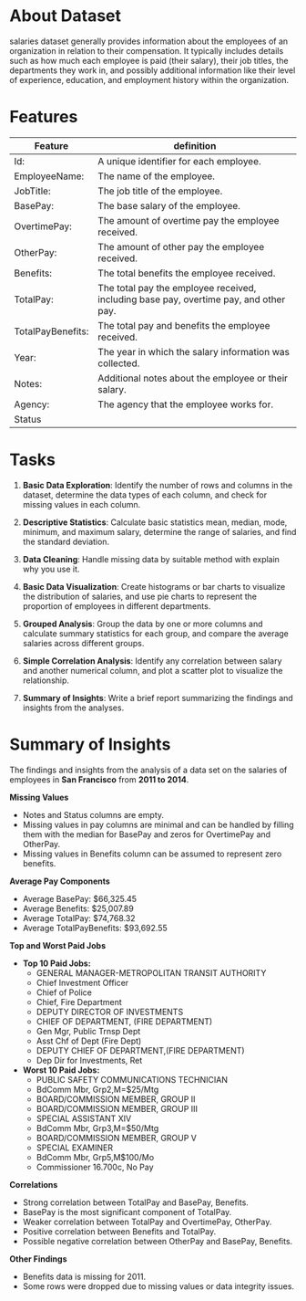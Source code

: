 # About Dataset
salaries dataset generally provides information about the employees of an organization in relation to their compensation. It typically includes details such as how much each employee is paid (their salary), their job titles, the departments they work in, and possibly additional information like their level of experience, education, and employment history within the organization.
  
# Features

| Feature | definition |
| -------- | -------- |
| Id: | A unique identifier for each employee. |
| EmployeeName: | The name of the employee. |
| JobTitle: | The job title of the employee. |
| BasePay: | The base salary of the employee. |
| OvertimePay: | The amount of overtime pay the employee received. |
| OtherPay: | The amount of other pay the employee received. |
| Benefits: | The total benefits the employee received. |
| TotalPay: | The total pay the employee received, including base pay, overtime pay, and other pay. |
| TotalPayBenefits: | The total pay and benefits the employee received. |
| Year: | The year in which the salary information was collected. |
| Notes: | Additional notes about the employee or their salary. |
| Agency: | The agency that the employee works for. |
| Status | |
  
# Tasks

1. **Basic Data Exploration**: Identify the number of rows and columns in the dataset, determine the data types of each column, and check for missing values in each column.

2. **Descriptive Statistics**: Calculate basic statistics mean, median, mode, minimum, and maximum salary, determine the range of salaries, and find the standard deviation.

3. **Data Cleaning**: Handle missing data by suitable method with explain why you use it.

4. **Basic Data Visualization**: Create histograms or bar charts to visualize the distribution of salaries, and use pie charts to represent the proportion of employees in different departments.

5. **Grouped Analysis**: Group the data by one or more columns and calculate summary statistics for each group, and compare the average salaries across different groups.

6. **Simple Correlation Analysis**: Identify any correlation between salary and another numerical column, and plot a scatter plot to visualize the relationship.

8. **Summary of Insights**: Write a brief report summarizing the findings and insights from the analyses.
  
# Summary of Insights  

The findings and insights from the analysis of a data set on the salaries of employees in **San Francisco** from **2011 to 2014**.  

**Missing Values**

* Notes and Status columns are empty.
* Missing values in pay columns are minimal and can be handled by filling them with the median for BasePay and zeros for OvertimePay and OtherPay.
* Missing values in Benefits column can be assumed to represent zero benefits.

**Average Pay Components**

* Average BasePay: $66,325.45
* Average Benefits: $25,007.89
* Average TotalPay: $74,768.32
* Average TotalPayBenefits: $93,692.55

**Top and Worst Paid Jobs**

* **Top 10 Paid Jobs:**
  * GENERAL MANAGER-METROPOLITAN TRANSIT AUTHORITY
  * Chief Investment Officer
  * Chief of Police
  * Chief, Fire Department
  * DEPUTY DIRECTOR OF INVESTMENTS
  * CHIEF OF DEPARTMENT, (FIRE DEPARTMENT)
  * Gen Mgr, Public Trnsp Dept
  * Asst Chf of Dept (Fire Dept)
  * DEPUTY CHIEF OF DEPARTMENT,(FIRE DEPARTMENT)
  * Dep Dir for Investments, Ret
* **Worst 10 Paid Jobs:**
  * PUBLIC SAFETY COMMUNICATIONS TECHNICIAN
  * BdComm Mbr, Grp2,M=$25/Mtg
  * BOARD/COMMISSION MEMBER, GROUP II
  * BOARD/COMMISSION MEMBER, GROUP III
  * SPECIAL ASSISTANT XIV
  * BdComm Mbr, Grp3,M=$50/Mtg
  * BOARD/COMMISSION MEMBER, GROUP V
  * SPECIAL EXAMINER
  * BdComm Mbr, Grp5,M$100/Mo
  * Commissioner 16.700c, No Pay

**Correlations**

* Strong correlation between TotalPay and BasePay, Benefits.
* BasePay is the most significant component of TotalPay.
* Weaker correlation between TotalPay and OvertimePay, OtherPay.
* Positive correlation between Benefits and TotalPay.
* Possible negative correlation between OtherPay and BasePay, Benefits.

**Other Findings**

* Benefits data is missing for 2011.
* Some rows were dropped due to missing values or data integrity issues. 
